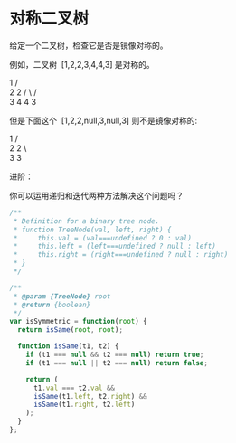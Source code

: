 # 对称二叉树

给定一个二叉树，检查它是否是镜像对称的。

例如，二叉树  [1,2,2,3,4,4,3] 是对称的。

1
/ \
2 2
/ \ / \
3 4 4 3

但是下面这个  [1,2,2,null,3,null,3] 则不是镜像对称的:

1
/ \
2 2
\ \
 3 3

进阶：

你可以运用递归和迭代两种方法解决这个问题吗？

```js
/**
 * Definition for a binary tree node.
 * function TreeNode(val, left, right) {
 *     this.val = (val===undefined ? 0 : val)
 *     this.left = (left===undefined ? null : left)
 *     this.right = (right===undefined ? null : right)
 * }
 */

/**
 * @param {TreeNode} root
 * @return {boolean}
 */
var isSymmetric = function(root) {
  return isSame(root, root);

  function isSame(t1, t2) {
    if (t1 === null && t2 === null) return true;
    if (t1 === null || t2 === null) return false;

    return (
      t1.val === t2.val &&
      isSame(t1.left, t2.right) &&
      isSame(t1.right, t2.left)
    );
  }
};
```
